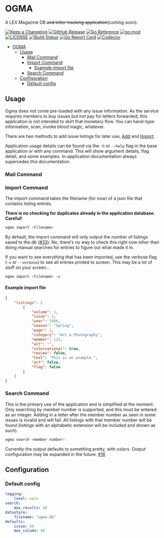 # OGMA

A LEX Magazine DB ~~and letter tracking application~~(coming soon).

[![Keep a Changelog](https://img.shields.io/badge/changelog-Keep%20a%20Changelog-%23E05735)](CHANGELOG.md)
[![GitHub Release](https://img.shields.io/github/v/release/asphaltbuffet/ogma)](https://github.com/asphaltbuffet/ogma/releases)
[![Go Reference](https://pkg.go.dev/badge/github.com/asphaltbuffet/ogma.svg)](https://pkg.go.dev/github.com/asphaltbuffet/ogma)
[![go.mod](https://img.shields.io/github/go-mod/go-version/asphaltbuffet/ogma)](go.mod)
[![LICENSE](https://img.shields.io/github/license/asphaltbuffet/ogma)](LICENSE)
[![Build Status](https://img.shields.io/github/workflow/status/asphaltbuffet/ogma/build)](https://github.com/asphaltbuffet/ogma/actions?query=workflow%3Abuild+branch%3Amain)
[![Go Report Card](https://goreportcard.com/badge/github.com/asphaltbuffet/ogma)](https://goreportcard.com/report/github.com/asphaltbuffet/ogma)
[![Codecov](https://codecov.io/gh/asphaltbuffet/ogma/branch/main/graph/badge.svg)](https://codecov.io/gh/asphaltbuffet/ogma)

- [OGMA](#ogma)
  - [Usage](#usage)
    - [Mail Command](#mail-command)
    - [Import Command](#import-command)
      - [Example import file](#example-import-file)
    - [Search Command](#search-command)
  - [Configuration](#configuration)
    - [Default config](#default-config)

## Usage

Ogma does not come pre-loaded with any issue information. As the service requires members to buy issues but not pay for letters forwarded, this application is not intended to skirt that monetary flow. You can hand-type information, scan, invoke blood magic, whatever.

There are two methods to add issue listings for later use, [Add](#add-command) and [Import](#import-command).

Application usage details can be found via the `-h` or `--help` flag in the base application or with any command. This will show argument details, flag detail, and some examples. In-application documentation always supercedes this documentation.

### Mail Command

### Import Command

The import command takes the filename (for now) of a json file that contains listing entries.

**There is no checking for duplicates already in the application database. Careful!**

```bash
ogma import <filename>
```

By default, the import command will only output the number of listings saved to the db ([#33](https://github.com/asphaltbuffet/ogma/issues/33)). No, there's no way to check this right now other than doing manual searches for entries to figure out what made it in.

If you want to see everything that has been imported, use the verbose flag (`-v` or `--verbose`) to see all entries printed to screen. This may be a lot of stuff on your screen...

```bash
ogma import <filename> -v
```

#### Example import file

```json
{
    "listings": [
        {
            "volume": 1,
            "issue": 1,
            "year": 1986,
            "season": "Spring",
            "page": 1,
            "category": "Art & Photography",
            "member": 123,
            "alt": "",
            "international": true,
            "review": false,
            "text": "This is an example.",
            "art": false,
            "flag": false
        }
    ]
}
```

### Search Command

This is the primary use of the application and is simplified at the moment. Only searching by member number is supported, and this must be entered as an integer. Adding in a letter after the member number as seen in some issues is invalid and will fail. All listings with that member number will be found (listings with an alphabetic extension will be included and shown as such).

```bash
ogma search <member number>
```

Currently the output defaults to something pretty, with colors. Output configuration may be expanded in the future. [#16](https://github.com/asphaltbuffet/ogma/issues/16)

## Configuration

### Default config

```yaml
logging:
    level: warn
search:
    max_results: 10
datastore:
    filename: "ogma.db"
defaults:
    issue: 56
    max_column: 40
```
